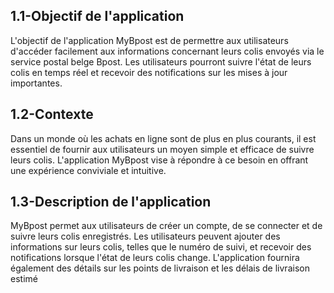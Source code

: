 ## 1.1-Objectif de l'application ##

L'objectif de l'application MyBpost est de permettre aux utilisateurs d'accéder facilement aux informations concernant leurs colis envoyés via le service postal belge Bpost. Les utilisateurs pourront suivre l'état de leurs colis en temps réel et recevoir des notifications sur les mises à jour importantes.

## 1.2-Contexte ##

Dans un monde où les achats en ligne sont de plus en plus courants, il est essentiel de fournir aux utilisateurs un moyen simple et efficace de suivre leurs colis. L'application MyBpost vise à répondre à ce besoin en offrant une expérience conviviale et intuitive.

## 1.3-Description de l'application ##

MyBpost permet aux utilisateurs de créer un compte, de se connecter et de suivre leurs colis enregistrés. Les utilisateurs peuvent ajouter des informations sur leurs colis, telles que le numéro de suivi, et recevoir des notifications lorsque l'état de leurs colis change. L'application fournira également des détails sur les points de livraison et les délais de livraison estimé
